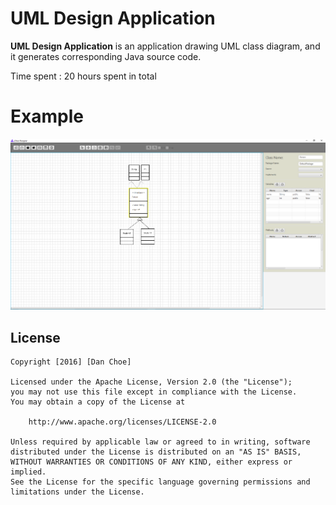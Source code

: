 # UML Design Application

**UML Design Application** is an application drawing UML class diagram, and it generates corresponding Java source code.

Time spent : 20 hours spent in total

# Example

<img src='https://raw.githubusercontent.com/dan-choe/UMLDesignApplication/master/uml.png'>


## License

    Copyright [2016] [Dan Choe]

    Licensed under the Apache License, Version 2.0 (the "License");
    you may not use this file except in compliance with the License.
    You may obtain a copy of the License at

        http://www.apache.org/licenses/LICENSE-2.0

    Unless required by applicable law or agreed to in writing, software
    distributed under the License is distributed on an "AS IS" BASIS,
    WITHOUT WARRANTIES OR CONDITIONS OF ANY KIND, either express or implied.
    See the License for the specific language governing permissions and
    limitations under the License.
